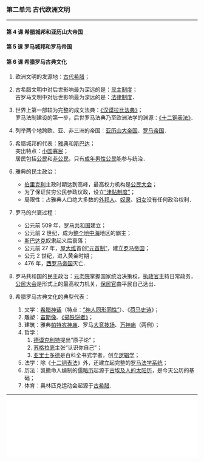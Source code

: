 ### 第二单元 古代欧洲文明

---

#### 第 4 课 希腊城邦和亚历山大帝国

#### 第 5 课 罗马城邦和罗马帝国

#### 第 6 课 希腊罗马古典文化

1. 欧洲文明的发源地：<u>古代希腊</u>；

2. 古希腊文明中对后世影响最为深远的是：<u>民主制度</u>；<br>
   古罗马文明中对后世影响最为深远的是：<u>法律制度</u>．

3. 世界上第一部较为完整的成文法典：<u>《汉谟拉比法典》</u>；<br>
   罗马法制建设的第一步，后世罗马法典乃至欧洲法学的渊源：<u>《十二铜表法》</u>．

4. 列举两个地跨欧、亚、非三洲的帝国：<u>亚历山大帝国</u>、<u>罗马帝国</u>．

5. 希腊城邦的代表：<u>雅典</u>和<u>斯巴达</u>；<br>
   突出特点：<u>小国寡民</u>；<br>
   居民包括<u>公民</u>和<u>非公民</u>，只有<u>成年男性公民</u>能参与统治．

6. 雅典的民主政治：<br>

    - <u>伯里克利</u>主政时期达到高峰，最高权力机构是<u>公民大会</u>；
    - 为了保证贫穷公民参政议政，设立<u>“津贴制度”</u>；
    - 局限性：占雅典人口绝大多数的<u>外邦人</u>、<u>奴隶</u>、<u>妇女</u>没有任何政治权利．

7. 罗马的兴衰过程：

    - 公元前 509 年，<u>罗马共和国</u>建立；
    - 公元前 2 世纪，成为<u>整个地中海</u>地区的霸主；
    - <u>斯巴达克</u>奴隶起义后衰落；
    - 公元前 27 年，<u>屋大维</u>首创<u>“元首制”</u>，建立<u>罗马帝国</u>；
    - 公元 2 世纪，进入黄金时期；
    - 476 年，<u>西罗马帝国</u>灭亡．

8. 罗马共和国的民主政治：<u>元老院</u>掌握国家统治决策权，<u>执政官</u>主持日常政务，<u>公民大会</u>是形式上的最高权力机关，<u>保民官</u>由平民自己选出．

9. 希腊罗马古典文化的典型代表：
    1. 文学：<u>希腊神话</u>（特点：<u>“神人同形同性”</u>）、《<u>荷马史诗</u>》；
    2. 雕塑：<u>宙斯像</u>、<u>《掷铁饼者》</u>；
    3. 建筑：雅典<u>帕特农神庙</u>、罗马<u>大竞技场</u>、<u>万神庙</u>（两例）；
    4. 哲学：
       1. <u>德谟克利特</u>提出“原子论”；
       2. <u>苏格拉底</u>主张“认识你自己”；
       3. <u>亚里士多德</u>是百科全书式学者，创立<u>逻辑学</u>；
    5. 法学：除《<u>十二铜表法</u>》外，还建立起完整的<u>罗马法学系统</u>；
    6. 历法：凯撒命人编制的<u>儒略历</u>起源于<u>古埃及人的太阳历</u>，是今天公历的基础；
    7. 体育：奥林匹克运动会起源于<u>古希腊</u>．

---

<iframe src="/assets/summaries-blank/hw-2-1.pdf" frameborder="0" width="100%" type="application/pdf"></iframe>

